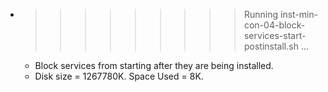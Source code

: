 * >>>>>>>>> Running inst-min-con-04-block-services-start-postinstall.sh ...
  * Block services from starting after they are being installed.
  * Disk size = 1267780K. Space Used = 8K.
